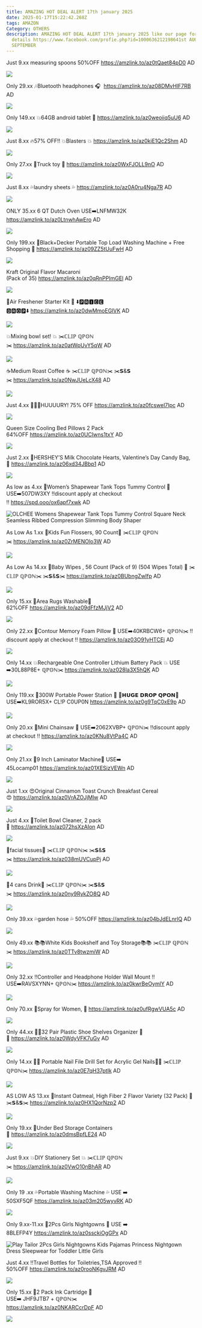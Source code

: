 ```yaml
---
title: AMAZING HOT DEAL ALERT 17th january 2025
date: 2025-01-17T15:22:42.268Z
tags: AMAZON
Category: OTHERS
description: AMAZING HOT DEAL ALERT 17th january 2025 like our page for more
  details https://www.facebook.com/profie.php?id=1000636212198641st AUGUST9th
  SEPTEMBER
---
```

Just 9.xx
 measuring spoons
50%OFF
https://amzlink.to/az0tQaet84pD0
AD

<!--StartFragment-->

![](https://m.media-amazon.com/images/I/71FjPCjh7sL._AC_SL1500_.jpg)

<!--EndFragment-->

Only 29.xx
🎶Bluetooth headphones 🎧 
https://amzlink.to/az08DMvHlF7RB
AD

<!--StartFragment-->

![](https://m.media-amazon.com/images/I/61erq+CycyL._AC_SL1500_.jpg)

<!--EndFragment-->

Only 149.xx
💥64GB android tablet 🤩
https://amzlink.to/az0weoiiq5uU6
AD

<!--StartFragment-->

![](https://m.media-amazon.com/images/I/61h+qeD-qfL._AC_SL1500_.jpg)

<!--EndFragment-->

Just 8.xx
🔥57% OFF‼️
💥Blasters 💥
https://amzlink.to/az0kiE1Qc2Shm
AD

<!--StartFragment-->

![](https://m.media-amazon.com/images/I/8163Uwqs45L._AC_SL1500_.jpg)

<!--EndFragment-->

Only 27.xx
🚒Truck toy 🚒 
https://amzlink.to/az0WxFJOLL9nO
AD 

<!--StartFragment-->

![](https://m.media-amazon.com/images/I/71VTWtBwcpL._AC_SL1500_.jpg)

<!--EndFragment-->

Just 8.xx
💦laundry sheets 💦
https://amzlink.to/az0A0ru4Nga7R
AD

<!--StartFragment-->

![](https://m.media-amazon.com/images/I/71dDr8rqHeL._AC_SL1500_.jpg)

<!--EndFragment-->

ONLY 35.xx 
6 QT Dutch Oven
USE➡️LNFMW32K
https://amzlink.to/az0LtnwhAwEro
AD

<!--StartFragment-->

![](https://m.media-amazon.com/images/I/81olZqm4GfL._AC_SL1500_.jpg)

<!--EndFragment-->



Only 199.xx
🌟Black+Decker Portable Top Load Washing Machine + Free Shopping 🌟
https://amzlink.to/az09ZZ5tUuFwH
AD<!--StartFragment-->

![](https://m.media-amazon.com/images/I/61tNdgVDSLL._AC_SL1500_.jpg)

<!--EndFragment-->





<!--StartFragment-->

Kraft Original Flavor Macaroni\
(Pack of 35) <https://amzlink.to/az0qRnPPImGEl> AD

![](https://m.media-amazon.com/images/I/81-IFmth+WL._SL1500_.jpg)

🌸Air Freshener Starter Kit 🌸 ⬇️🅿🆁🅸🅲🅴 🅳🆁🅾🅿⬇️ <https://amzlink.to/az0dwMmoEGlVK> AD

![](https://m.media-amazon.com/images/I/81i8qa7JN+L._AC_SL1500_.jpg)

💥Mixing bowl set! 💥 ✂️ℂ𝕃𝕀ℙ ℚℙ𝕆ℕ✂️ <https://amzlink.to/az0atWpUvY5qW> AD

![](https://m.media-amazon.com/images/I/61vntWvGEpL._AC_SL1500_.jpg)

☕Medium Roast Coffee ☕ ✂️ℂ𝕃𝕀ℙ ℚℙ𝕆ℕ✂️ ✂️𝗦&𝗦✂️ <https://amzlink.to/az0NwJUeLcX48> AD

![](https://m.media-amazon.com/images/I/81pMcWypUdL._SL1500_.jpg)

Just 4.xx 🏃‍♀️💨HUUUURY! 75% OFF <https://amzlink.to/az0fcswel7Ipc> AD

![](https://m.media-amazon.com/images/I/71m6uedjtnL._SL1500_.jpg)

Queen Size Cooling Bed Pillows 2 Pack 64%OFF <https://amzlink.to/az0UCIwns1txY> AD

![](https://m.media-amazon.com/images/I/8124e91w1EL._AC_SL1500_.jpg)

Just 2.xx 💖HERSHEY’S Milk Chocolate Hearts, Valentine’s Day Candy Bag, 💖 <https://amzlink.to/az06xd34JBbp1> AD

![](https://m.media-amazon.com/images/I/71PYapALXTL._SL1500_.jpg)

As low as 4.xx 💞Women’s Shapewear Tank Tops Tummy Control 💞 USE➡️507DW3XY ‼️discount apply at checkout ‼️ <https://spd.ooo/ox6apf7xwk> AD

![OLCHEE Womens Shapewear Tank Tops Tummy Control Square Neck Seamless Ribbed Compression Slimming Body Shaper](https://m.media-amazon.com/images/I/61ME3GIKHRL._AC_SX679_.jpg)

As Low As 1.xx 🌟Kids Fun Flossers, 90 Count🌟 ✂️ℂ𝕃𝕀ℙ ℚℙ𝕆ℕ✂️ <https://amzlink.to/az0ZrMENOlo3W> AD

![](https://m.media-amazon.com/images/I/716WnEcZyjL._SL1393_.jpg)

As Low As 14.xx 💞Baby Wipes , 56 Count (Pack of 9) (504 Wipes Total) 💞 ✂️ℂ𝕃𝕀ℙ ℚℙ𝕆ℕ✂️ ✂️𝗦&𝗦✂️ <https://amzlink.to/az0BUbngZwIfp> AD

![](https://m.media-amazon.com/images/I/81daRd+7dIL._SL1500_.jpg)

Only 15.xx 🎀Area Rugs Washable🎀 62%OFF <https://amzlink.to/az09dFfzMJjV2> AD

![](https://m.media-amazon.com/images/I/81riYKHfjoL._AC_SL1500_.jpg)

Only 22.xx 🌸Contour Memory Foam Pillow 🌸 USE➡️40KRBCW6+ ℚℙ𝕆ℕ✂️ ‼️discount apply at checkout ‼️ <https://amzlink.to/az03O91yHTCEj> AD

![](https://m.media-amazon.com/images/I/71turi55e4L._AC_SL1500_.jpg)

Only 14.xx 💥Rechargeable One Controller Lithium Battery Pack 💥 USE ➡️30L88P8E+ ℚℙ𝕆ℕ✂️ <https://amzlink.to/az028la3X5hQK> AD

![](https://m.media-amazon.com/images/I/819I-BoF6zL._AC_SL1500_.jpg)

Only 119.xx 🌟300W Portable Power Station 🌟 💸𝗛𝗨𝗚𝗘 𝗗𝗥𝗢𝗣 𝗤𝗣𝗢𝗡💸 USE➡️KL9ROR5X+ CL!P C0UP0N <https://amzlink.to/az0g9TqC0xE9p> AD

![](https://m.media-amazon.com/images/I/61WJiKZVN-L._AC_SL1500_.jpg)

Only 20.xx 🌟Mini Chainsaw 🌟 USE➡️2062XVBP+ ℚℙ𝕆ℕ✂️ ‼️discount apply at checkout ‼️ <https://amzlink.to/az0KNu8VtPa4C> AD

![](https://m.media-amazon.com/images/I/71pAgLWhNGL._AC_SL1500_.jpg)

Only 21.xx 🌟9 Inch Laminator Machine🌟 USE➡️ 45Locamp01 <https://amzlink.to/az01XESizVEWn> AD

![](https://m.media-amazon.com/images/I/71cBLuKWMBL._AC_SL1500_.jpg)

Just 1.xx 😍Original Cinnamon Toast Crunch Breakfast Cereal😍 <https://amzlink.to/az0VrAZOJjMlw> AD

![](https://m.media-amazon.com/images/I/81LRV+hyc6L._SL1500_.jpg)

Just 4.xx 🚽Toilet Bowl Cleaner, 2 pack🚽 <https://amzlink.to/az072hsXzAIon> AD

![](https://m.media-amazon.com/images/I/819t1oTSL-L._AC_SL1500_.jpg)

💞facial tissues💞 ✂️ℂ𝕃𝕀ℙ ℚℙ𝕆ℕ✂️ ✂️𝗦&𝗦✂️ <https://amzlink.to/az038mUVCupPj> AD

![](https://m.media-amazon.com/images/I/71GVTTZqrDL._AC_SL1500_.jpg)

💪4 cans Drink💪 ✂️ℂ𝕃𝕀ℙ ℚℙ𝕆ℕ✂️ ✂️𝗦&𝗦✂️ <https://amzlink.to/az0ny9RykZO8Q> AD

![](https://m.media-amazon.com/images/I/81UfzlTpGcL._SL1500_.jpg)

Only 39.xx 💦garden hose 💦 50%OFF <https://amzlink.to/az04bJdELnrlQ> AD

![](https://m.media-amazon.com/images/I/71qgDlYfPRL._AC_SL1500_.jpg)

Only 49.xx 📚📚White Kids Bookshelf and Toy Storage📚📚 ✂️ℂ𝕃𝕀ℙ ℚℙ𝕆ℕ✂️ <https://amzlink.to/az0TTv8twzmiW> AD

![](https://m.media-amazon.com/images/I/71OBU5BmtCL._AC_SL1500_.jpg)

Only 32.xx ‼️Controller and Headphone Holder Wall Mount ‼️ USE➡️RAVSXYNN+ ℚℙ𝕆ℕ✂️ <https://amzlink.to/az0kwrBeOymlY> AD

![](https://m.media-amazon.com/images/I/71qyFs1-79L._SL1500_.jpg)

Only 70.xx 🌸Spray for Women, 🌸 <https://amzlink.to/az0ufRgwVUA5c> AD

![](https://m.media-amazon.com/images/I/51TwkUKxagL._SL1500_.jpg)

Only 44.xx 👟👟32 Pair Plastic Shoe Shelves Organizer 👟👟 <https://amzlink.to/az0WdyVFK7uGv> AD

![](https://m.media-amazon.com/images/I/81kEZQfuhPL._AC_SL1500_.jpg)

Only 14.xx 💅💅 Portable Nail File Drill Set for Acrylic Gel Nails💅💅 ✂️ℂ𝕃𝕀ℙ ℚℙ𝕆ℕ✂️ <https://amzlink.to/az0E7qH37ptIk> AD

![](https://m.media-amazon.com/images/I/71yV5NmKMIL._SL1500_.jpg)

AS LOW AS 13.xx 🌸Instant Oatmeal, High Fiber 2 Flavor Variety (32 Pack) 🌸 ✂️𝗦&𝗦✂️ <https://amzlink.to/az0HX1QorNzp2> AD

![](https://m.media-amazon.com/images/I/91bfRgo0eML._SL1500_.jpg)

Only 19.xx 🌟Under Bed Storage Containers 🌟 <https://amzlink.to/az0dmsBpfLE24> AD

![](https://m.media-amazon.com/images/I/81w9Tq-kbNL._AC_SL1500_.jpg)

Just 9.xx 💥DIY Stationery Set 💥 ✂️ℂ𝕃𝕀ℙ ℚℙ𝕆ℕ✂️ <https://amzlink.to/az0VwO10nBhAR> AD

![](https://m.media-amazon.com/images/I/815bDH+0Z-L._AC_SL1500_.jpg)

Only 19 .xx 💦Portable Washing Machine 💦 USE ➡️ 50SXF5QF <https://amzlink.to/az03m205wyvRK> AD

![](https://m.media-amazon.com/images/I/51Tq5Adt9fL._AC_SL1200_.jpg)

Only 9.xx-11.xx 🌸2Pcs Girls Nightgowns 🌸 USE ➡️ 8BLEFP4Y <https://amzlink.to/az0ssckiOgGPx> AD

![Play Tailor 2Pcs Girls Nightgowns Kids Pajamas Princess Nightgown Dress Sleepwear for Toddler Little Girls](https://m.media-amazon.com/images/I/71tU0xjwkgL._AC_SX679_.jpg)

Just 4.xx ‼️Travel Bottles for Toiletries,TSA Approved ‼️ 50%OFF <https://amzlink.to/az0rooNKgvJRM> AD

![](https://m.media-amazon.com/images/I/71CHVUnjArL._SL1500_.jpg)

Only 15.xx 🌟2 Pack Ink Cartridge 🌟\
USE➡️ JHF9JTB7 + ℚℙ𝕆ℕ✂️\
<https://amzlink.to/az0NKARCcrDpF> AD

![](https://m.media-amazon.com/images/I/71w9zWsLLwL._AC_SL1500_.jpg)

<!--EndFragment-->